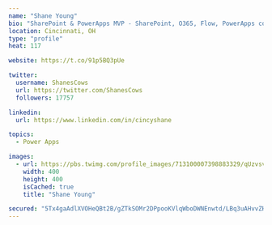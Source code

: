```yaml
---
name: "Shane Young"
bio: "SharePoint & PowerApps MVP - SharePoint, O365, Flow, PowerApps consulting? @PowerApps911 | Pure Snark? You found it."
location: Cincinnati, OH
type: "profile"
heat: 117

website: https://t.co/91p5BQ3pUe

twitter:
  username: ShanesCows
  url: https://twitter.com/ShanesCows
  followers: 17757

linkedin:
  url: https://www.linkedin.com/in/cincyshane

topics:
  - Power Apps

images:
  - url: https://pbs.twimg.com/profile_images/713100007398883329/qUzvsvQ3_400x400.jpg
    width: 400
    height: 400
    isCached: true
    title: "Shane Young"

secured: "5Tx4gaAdlXVOHeQBt2B/gZTkSOMr2DPpooKVlqWboDWNEnwtd/LBq3uAHvvZHeBqIOusLY7jnQ5z3lLmlP7F1hp/e06D/pl5JDqaXlEZHHBuiYPgh6nu4ZTHA//ZnpanqSGVdi0zHYbydu5RyIXeEiGYofJFvM4FLbtKkIeCQqSkrinlw5OnvtSjWnx0Tpmuh6f7uLLhVNs6wcE0v60yuR4sUWYLDRTtP+lbQCGczJXfUeZ1Uic1iBF2Ok5RbTsBQ7phzW/417Y68pI/jKqrlYnqgXVTOqKUmLTWyzUDHHAQ/zQ/4F+bJE1TFyWDrI9RcBGRr5BJ3dMSTQojydJVqFLmHFfrfLynsnYrxCO1gygjrWBr5bqwC53hWKcSk3JjR/xituoR6zR+54pgNGJD7itszUNtZIBLk14lOVQGjEg=;A/8Ift34Eo9/uzqDI4gvGg=="
---
```


